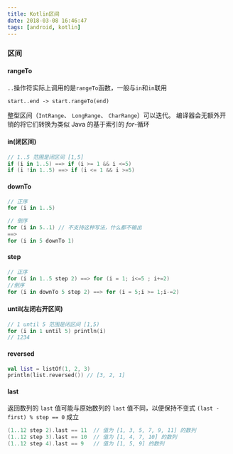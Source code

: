 ```yaml
---
title: Kotlin区间
date: 2018-03-08 16:46:47
tags: [android, kotlin]
---
```


### 区间

#### rangeTo

`..`操作符实际上调用的是`rangeTo`函数，一般与`in`和`in`联用 

```
start..end -> start.rangeTo(end)
```

整型区间（`IntRange`、 `LongRange`、 `CharRange`）可以迭代。 编译器会无额外开销的将它们转换为类似 Java 的基于索引的 *for*-循环

<!--more-->

#### in(闭区间)

```kotlin
// 1..5 范围是闭区间 [1,5]
if (i in 1..5) ==> if (i >= 1 && i <=5)
if (i !in 1..5) ==> if (i <= 1 && i >=5)
```

#### downTo

```kotlin
// 正序
for (i in 1..5) 

// 倒序
for (i in 5..1) // 不支持这种写法，什么都不输出
==>
for (i in 5 downTo 1)
```

#### step

```kotlin
// 正序
for (i in 1..5 step 2) ==> for (i = 1; i<=5 ; i+=2)
//倒序
for (i in downTo 5 step 2) ==> for (i = 5;i >= 1;i-=2)
```

#### until(左闭右开区间)

```kotlin
// 1 until 5 范围是闭区间 [1,5)
for (i in 1 until 5) println(i)
// 1234
```

#### reversed

```kotlin
val list = listOf(1, 2, 3)
println(list.reversed()) // [3, 2, 1]
```

#### last

返回数列的 `last` 值可能与原始数列的 `last` 值不同，以便保持不变式 `(last - first) % step == 0` 成立

```kotlin
(1..12 step 2).last == 11  // 值为 [1, 3, 5, 7, 9, 11] 的数列
(1..12 step 3).last == 10  // 值为 [1, 4, 7, 10] 的数列
(1..12 step 4).last == 9   // 值为 [1, 5, 9] 的数列
```

